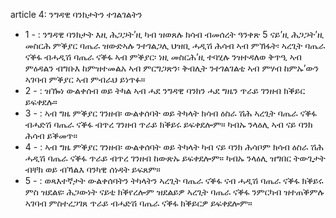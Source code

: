 article 4: ንግዳዊ ባንክታትን ተገልገልትን

<ul>
			<li>1 - : ንግዳዊ ባንክታት እዚ ሕጋጋት’ዚ ካብ ዝወጸሉ ክሳብ ብመሰረት ዓንቀጽ 5 ናይ’ዚ ሕጋጋት’ዚ መስርሕ ምቕያር ባጤራ ዝውድኣሉ ንተገልጋሊ ህዝቢ ሓዲሽ ሕሳብ ኣብ ምኽፋት፡ ኣረጊት ባጤራ ናቕፋ ብሓዲሽ ባጤራ ናቕፋ ኣብ ምቕያር፡ ነዚ መስርሕ’ዚ ተባሂሉ ንዝተዳለወ ቅጥዒ ኣብ ምዕዳልን ብግቡእ ከምዝተመልአ ኣብ ምርግጋጽን፡ ቅብሊት ንተገልገልቲ ኣብ ምሃብ ከምኡ’ውን ኣገባብ ምቕያር ኣብ ምብራህ ይነጥፉ።<ul>
			</ul></li>			<li>2 - : ዝዀነ ውልቀሰብ ወይ ትካል ኣብ ሓደ ንግዳዊ ባንክን ሓደ ግዜን ጥራይ ገንዘብ ክቕይር ይፍቀደሉ።<ul>
			</ul></li>			<li>3 - : ኣብ ግዜ ምቕያር ገንዘብ፡ ውልቀሰባት ወይ ትካላት ክሳብ ዕስራ ሽሕ ኣረጊት ባጤራ ናቕፋ ብሓድሽ ባጤራ ናቕፋ ብጥረ ገንዘብ ጥራይ ክቕይሩ ይፍቀደሎም። ካብኡ ንላዕሊ ኣብ ናይ ባንክ ሕሳብ ይቕመጥ።<ul>
			</ul></li>			<li>4 - : ኣብ ግዜ ምቕያር ገንዘብ፡ ውልቀሰባት ወይ ትካላት ካብ ናይ ባንክ ሕሳቦም ክሳብ ዕስራ ሽሕ ሓዲሽ ባጤራ ናቕፋ ጥራይ ብጥረ ገንዘብ ከውጽኡ ይፍቀደሎም። ካብኡ ንላዕሊ ዝግበር ትውጊታት ብቸክ ወይ ብኻልእ ባንካዊ ሰነዳት ይፍጸም።<ul>
			</ul></li>			<li>5 - : ወጻእተኛታት ውልቀሰባትን ትካላትን ኣረጊት ባጤራ ናቕፋ ናብ ሓዲሽ ባጤራ ናቕፋ ክቕይሩ ምስ ዝደልዩ፡ ሕጋውነት ናይቲ ክቕየረሎም ዝደልይዎ ኣረጊት ባጤራ ናቕፋ ንምርካብ ዝተጠቕምሉ ኣገባብ ምስተረጋገጸ ጥራይ ብሓድሽ ባጤራ ናቕፋ ክቕይርዎ ይፍቀደሎም።<ul>
			</ul></li></ul>